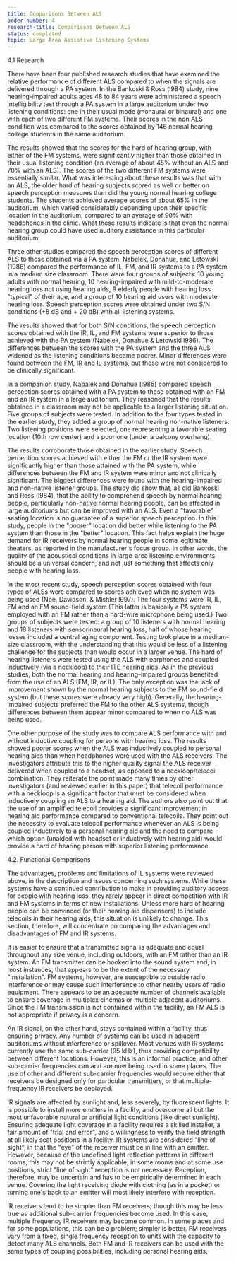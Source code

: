 ```yaml
---
title: Comparisons Between ALS
order-number: 4
research-title: Comparisons Between ALS
status: completed
topic: Large Area Assistive Listening Systems 
---
```


4.1 Research

There have been four published research studies that have examined the relative performance of different ALS compared to when the signals are delivered through a PA system. In the Bankoski & Ross (l984) study, nine hearing-impaired adults ages 48 to 84 years were administered a speech intelligibility test through a PA system in a large auditorium under two listening conditions: one in their usual mode (monaural or binaural) and one with each of two different FM systems. Their scores in the non ALS condition was compared to the scores obtained by 146 normal hearing college students in the same auditorium.

The results showed that the scores for the hard of hearing group, with either of the FM systems, were significantly higher than those obtained in their usual listening condition (an average of about 45% without an ALS and 70% with an ALS). The scores of the two different FM systems were essentially similar. What was interesting about these results was that with an ALS, the older hard of hearing subjects scored as well or better on speech perception measures than did the young normal hearing college students. The students achieved average scores of about 65% in the auditorium, which varied considerably depending upon their specific location in the auditorium, compared to an average of 90% with headphones in the clinic. What these results indicate is that even the normal hearing group could have used auditory assistance in this particular auditorium.

Three other studies compared the speech perception scores of different ALS to those obtained via a PA system. Nabelek, Donahue, and Letowski (1986) compared the performance of IL, FM, and IR systems to a PA system in a medium size classroom. There were four groups of subjects: 10 young adults with normal hearing, 10 hearing-impaired with mild-to-moderate hearing loss not using hearing aids, 9 elderly people with hearing loss "typical" of their age, and a group of 10 hearing aid users with moderate hearing loss. Speech perception scores were obtained under two S/N conditions (+8 dB and + 20 dB) with all listening systems.

The results showed that for both S/N conditions, the speech perception scores obtained with the IR, IL, and FM systems were superior to those achieved with the PA system (Nabelek, Donahue & Letowski l986). The differences between the scores with the PA system and the three ALS widened as the listening conditions became poorer. Minor differences were found between the FM, IR and IL systems, but these were not considered to be clinically significant.

In a companion study, Nabalek and Donahue (l986) compared speech perception scores obtained with a PA system to those obtained with an FM and an IR system in a large auditorium. They reasoned that the results obtained in a classroom may not be applicable to a larger listening situation. Five groups of subjects were tested. In addition to the four types tested in the earlier study, they added a group of normal hearing non-native listeners. Two listening positions were selected, one representing a favorable seating location (10th row center) and a poor one (under a balcony overhang).

The results corroborate those obtained in the earlier study. Speech perception scores achieved with either the FM or the IR system were significantly higher than those attained with the PA system, while differences between the FM and IR system were minor and not clinically significant. The biggest differences were found with the hearing-impaired and non-native listener groups. The study did show that, as did Bankoski and Ross (l984), that the ability to comprehend speech by normal hearing people, particularly non-native normal hearing people, can be affected in large auditoriums but can be improved with an ALS. Even a "favorable" seating location is no guarantee of a superior speech perception. In this study, people in the "poorer" location did better while listening to the PA system than those in the "better" location. This fact helps explain the huge demand for IR receivers by normal hearing people in some legitimate theaters, as reported in the manufacturer's focus group. In other words, the quality of the acoustical conditions in large-area listening environments should be a universal concern, and not just something that affects only people with hearing loss.

In the most recent study, speech perception scores obtained with four types of ALSs were compared to scores achieved when no system was being used (Noe, Davidson, & Mishler l997). The four systems were IR, IL, FM and an FM sound-field system (This latter is basically a PA system employed with an FM rather than a hard-wire microphone being used.) Two groups of subjects were tested: a group of 10 listeners with normal hearing and 18 listeners with sensorineural hearing loss, half of whose hearing losses included a central aging component. Testing took place in a medium-size classroom, with the understanding that this would be less of a listening challenge for the subjects than would occur in a larger venue. The hard of hearing listeners were tested using the ALS with earphones and coupled inductively (via a neckloop) to their ITE hearing aids. As in the previous studies, both the normal hearing and hearing-impaired groups benefited from the use of an ALS (FM, IR, or IL). The only exception was the lack of improvement shown by the normal hearing subjects to the FM sound-field system (but these scores were already very high). Generally, the hearing-impaired subjects preferred the FM to the other ALS systems, though differences between them appear minor compared to when no ALS was being used.

One other purpose of the study was to compare ALS performance with and without inductive coupling for persons with hearing loss. The results showed poorer scores when the ALS was inductively coupled to personal hearing aids than when headphones were used with the ALS receivers. The investigators attribute this to the higher quality signal the ALS receiver delivered when coupled to a headset, as opposed to a neckloop/telecoil combination. They reiterate the point made many times by other investigators (and reviewed earlier in this paper) that telecoil performance with a neckloop is a significant factor that must be considered when inductively coupling an ALS to a hearing aid. The authors also point out that the use of an amplified telecoil provides a significant improvement in hearing aid performance compared to conventional telecoils. They point out the necessity to evaluate telecoil performance whenever an ALS is being coupled inductively to a personal hearing aid and the need to compare which option (unaided with headset or inductively with hearing aid) would provide a hard of hearing person with superior listening performance.

4.2. Functional Comparisons

The advantages, problems and limitations of IL systems were reviewed above, in the description and issues concerning such systems. While these systems have a continued contribution to make in providing auditory access for people with hearing loss, they rarely appear in direct competition with IR and FM systems in terms of new installations. Unless more hard of hearing people can be convinced (or their hearing aid dispensers) to include telecoils in their hearing aids, this situation is unlikely to change. This section, therefore, will concentrate on comparing the advantages and disadvantages of FM and IR systems.

It is easier to ensure that a transmitted signal is adequate and equal throughout any size venue, including outdoors, with an FM rather than an IR system. An FM transmitter can be hooked into the sound system and, in most instances, that appears to be the extent of the necessary "installation". FM systems, however, are susceptible to outside radio interference or may cause such interference to other nearby users of radio equipment. There appears to be an adequate number of channels available to ensure coverage in multiplex cinemas or multiple adjacent auditoriums. Since the FM transmission is not contained within the facility, an FM ALS is not appropriate if privacy is a concern.

An IR signal, on the other hand, stays contained within a facility, thus ensuring privacy. Any number of systems can be used in adjacent auditoriums without interference or spillover. Most venues with IR systems currently use the same sub-carrier (95 kHz), thus providing compatibility between different locations. However, this is an informal practice, and other sub-carrier frequencies can and are now being used in some places. The use of other and different sub-carrier frequencies would require either that receivers be designed only for particular transmitters, or that multiple-frequency IR receivers be deployed.

IR signals are affected by sunlight and, less severely, by fluorescent lights. It is possible to install more emitters in a facility, and overcome all but the most unfavorable natural or artificial light conditions (like direct sunlight). Ensuring adequate light coverage in a facility requires a skilled installer, a fair amount of "trial and error", and a willingness to verify the field strength at all likely seat positions in a facility. IR systems are considered "line of sight", in that the "eye" of the receiver must be in line with an emitter. However, because of the undefined light reflection patterns in different rooms, this may not be strictly applicable; in some rooms and at some use positions, strict "line of sight" reception is not necessary. Reception, therefore, may be uncertain and has to be empirically determined in each venue. Covering the light receiving diode with clothing (as in a pocket) or turning one's back to an emitter will most likely interfere with reception.

IR receivers tend to be simpler than FM receivers, though this may be less true as additional sub-carrier frequencies become used. In this case, multiple frequency IR receivers may become common. In some places and for some populations, this can be a problem; simpler is better. FM receivers vary from a fixed, single frequency reception to units with the capacity to detect many ALS channels. Both FM and IR receivers can be used with the same types of coupling possibilities, including personal hearing aids.

